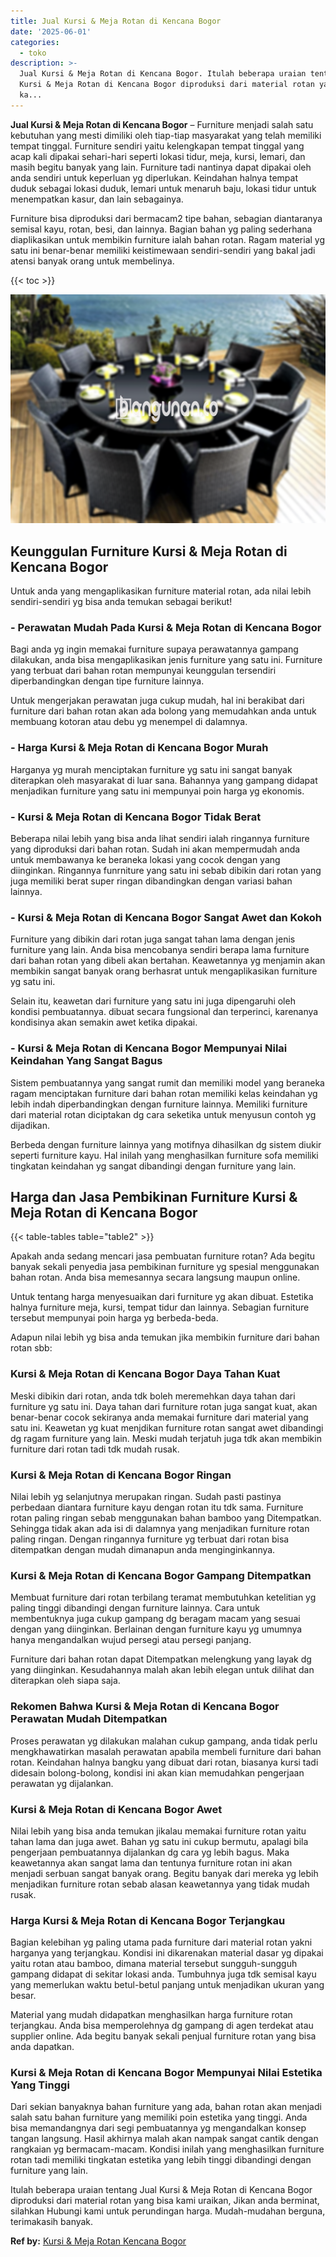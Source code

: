 ```yaml
---
title: Jual Kursi & Meja Rotan di Kencana Bogor
date: '2025-06-01'
categories:
  - toko
description: >-
  Jual Kursi & Meja Rotan di Kencana Bogor. Itulah beberapa uraian tentang Jual
  Kursi & Meja Rotan di Kencana Bogor diproduksi dari material rotan yang bisa
  ka...
---
```


**Jual Kursi & Meja Rotan di Kencana Bogor** – Furniture menjadi salah satu kebutuhan yang mesti dimiliki oleh tiap-tiap masyarakat yang telah memiliki tempat tinggal. Furniture sendiri yaitu kelengkapan tempat tinggal yang acap kali dipakai sehari-hari seperti lokasi tidur, meja, kursi, lemari, dan masih begitu banyak yang lain. Furniture tadi nantinya dapat dipakai oleh anda sendiri untuk keperluan yg diperlukan. Keindahan halnya tempat duduk sebagai lokasi duduk, lemari untuk menaruh baju, lokasi tidur untuk menempatkan kasur, dan lain sebagainya.

Furniture bisa diproduksi dari bermacam2 tipe bahan, sebagian diantaranya semisal kayu, rotan, besi, dan lainnya. Bagian bahan yg paling sederhana diaplikasikan untuk membikin furniture ialah bahan rotan. Ragam material yg satu ini benar-benar memiliki keistimewaan sendiri-sendiri yang bakal jadi atensi banyak orang untuk membelinya.

{{< toc >}}

![Jual Kursi & Meja Rotan di Kencana Bogor](/images/kursi-meja-rotan-murah26.png)

## Keunggulan Furniture Kursi & Meja Rotan di Kencana Bogor

Untuk anda yang mengaplikasikan furniture material rotan, ada nilai lebih sendiri-sendiri yg bisa anda temukan sebagai berikut!

### \- Perawatan Mudah Pada Kursi & Meja Rotan di Kencana Bogor

Bagi anda yg ingin memakai furniture supaya perawatannya gampang dilakukan, anda bisa mengaplikasikan jenis furniture yang satu ini. Furniture yang terbuat dari bahan rotan mempunyai keunggulan tersendiri diperbandingkan dengan tipe furniture lainnya.

Untuk mengerjakan perawatan juga cukup mudah, hal ini berakibat dari furniture dari bahan rotan akan ada bolong yang memudahkan anda untuk membuang kotoran atau debu yg menempel di dalamnya.

### \- Harga Kursi & Meja Rotan di Kencana Bogor Murah

Harganya yg murah menciptakan furniture yg satu ini sangat banyak diterapkan oleh masyarakat di luar sana. Bahannya yang gampang didapat menjadikan furniture yang satu ini mempunyai poin harga yg ekonomis.

### \- Kursi & Meja Rotan di Kencana Bogor Tidak Berat

Beberapa nilai lebih yang bisa anda lihat sendiri ialah ringannya furniture yang diproduksi dari bahan rotan. Sudah ini akan mempermudah anda untuk membawanya ke beraneka lokasi yang cocok dengan yang diinginkan. Ringannya funrniture yang satu ini sebab dibikin dari rotan yang juga memiliki berat super ringan dibandingkan dengan variasi bahan lainnya.

### \- Kursi & Meja Rotan di Kencana Bogor Sangat Awet dan Kokoh

Furniture yang dibikin dari rotan juga sangat tahan lama dengan jenis furniture yang lain. Anda bisa mencobanya sendiri berapa lama furniture dari bahan rotan yang dibeli akan bertahan. Keawetannya yg menjamin akan membikin sangat banyak orang berhasrat untuk mengaplikasikan furniture yg satu ini.

Selain itu, keawetan dari furniture yang satu ini juga dipengaruhi oleh kondisi pembuatannya. dibuat secara fungsional dan terperinci, karenanya kondisinya akan semakin awet ketika dipakai.

### \- Kursi & Meja Rotan di Kencana Bogor Mempunyai Nilai Keindahan Yang Sangat Bagus

Sistem pembuatannya yang sangat rumit dan memiliki model yang beraneka ragam menciptakan furniture dari bahan rotan memiliki kelas keindahan yg lebih indah diperbandingkan dengan furniture lainnya. Memiliki furniture dari material rotan diciptakan dg cara seketika untuk menyusun contoh yg dijadikan.

Berbeda dengan furniture lainnya yang motifnya dihasilkan dg sistem diukir seperti furniture kayu. Hal inilah yang menghasilkan furniture sofa memiliki tingkatan keindahan yg sangat dibandingi dengan furniture yang lain.

## Harga dan Jasa Pembikinan Furniture Kursi & Meja Rotan di Kencana Bogor

{{< table-tables table="table2" >}}

Apakah anda sedang mencari jasa pembuatan furniture rotan? Ada begitu banyak sekali penyedia jasa pembikinan furniture yg spesial menggunakan bahan rotan. Anda bisa memesannya secara langsung maupun online.

Untuk tentang harga menyesuaikan dari furniture yg akan dibuat. Estetika halnya furniture meja, kursi, tempat tidur dan lainnya. Sebagian furniture tersebut mempunyai poin harga yg berbeda-beda.

Adapun nilai lebih yg bisa anda temukan jika membikin furniture dari bahan rotan sbb:

### Kursi & Meja Rotan di Kencana Bogor Daya Tahan Kuat

Meski dibikin dari rotan, anda tdk boleh meremehkan daya tahan dari furniture yg satu ini. Daya tahan dari furniture rotan juga sangat kuat, akan benar-benar cocok sekiranya anda memakai furniture dari material yang satu ini. Keawetan yg kuat menjdikan furniture rotan sangat awet dibandingi dg ragam furniture yang lain. Meski mudah terjatuh juga tdk akan membikin furniture dari rotan tadi tdk mudah rusak.

### Kursi & Meja Rotan di Kencana Bogor Ringan

Nilai lebih yg selanjutnya merupakan ringan. Sudah pasti pastinya perbedaan diantara furniture kayu dengan rotan itu tdk sama. Furniture rotan paling ringan sebab menggunakan bahan bamboo yang Ditempatkan. Sehingga tidak akan ada isi di dalamnya yang menjadikan furniture rotan paling ringan. Dengan ringannya furniture yg terbuat dari rotan bisa ditempatkan dengan mudah dimanapun anda menginginkannya.

### Kursi & Meja Rotan di Kencana Bogor Gampang Ditempatkan

Membuat furniture dari rotan terbilang teramat membutuhkan ketelitian yg paling tinggi dibandingi dengan furniture lainnya. Cara untuk membentuknya juga cukup gampang dg beragam macam yang sesuai dengan yang diinginkan. Berlainan dengan furniture kayu yg umumnya hanya mengandalkan wujud persegi atau persegi panjang.

Furniture dari bahan rotan dapat Ditempatkan melengkung yang layak dg yang diinginkan. Kesudahannya malah akan lebih elegan untuk dilihat dan diterapkan oleh siapa saja.

### Rekomen Bahwa Kursi & Meja Rotan di Kencana Bogor Perawatan Mudah Ditempatkan

Proses perawatan yg dilakukan malahan cukup gampang, anda tidak perlu mengkhawatirkan masalah perawatan apabila membeli furniture dari bahan rotan. Keindahan halnya bangku yang dibuat dari rotan, biasanya kursi tadi didesain bolong-bolong, kondisi ini akan kian memudahkan pengerjaan perawatan yg dijalankan.

### Kursi & Meja Rotan di Kencana Bogor Awet

Nilai lebih yang bisa anda temukan jikalau memakai furniture rotan yaitu tahan lama dan juga awet. Bahan yg satu ini cukup bermutu, apalagi bila pengerjaan pembuatannya dijalankan dg cara yg lebih bagus. Maka keawetannya akan sangat lama dan tentunya furniture rotan ini akan menjadi serbuan sangat banyak orang. Begitu banyak dari mereka yg lebih menjadikan furniture rotan sebab alasan keawetannya yang tidak mudah rusak.

### Harga Kursi & Meja Rotan di Kencana Bogor Terjangkau

Bagian kelebihan yg paling utama pada furniture dari material rotan yakni harganya yang terjangkau. Kondisi ini dikarenakan material dasar yg dipakai yaitu rotan atau bamboo, dimana material tersebut sungguh-sungguh gampang didapat di sekitar lokasi anda. Tumbuhnya juga tdk semisal kayu yang memerlukan waktu betul-betul panjang untuk menjadikan ukuran yang besar.

Material yang mudah didapatkan menghasilkan harga furniture rotan terjangkau. Anda bisa memperolehnya dg gampang di agen terdekat atau supplier online. Ada begitu banyak sekali penjual furniture rotan yang bisa anda dapatkan.

### Kursi & Meja Rotan di Kencana Bogor Mempunyai Nilai Estetika Yang Tinggi

Dari sekian banyaknya bahan furniture yang ada, bahan rotan akan menjadi salah satu bahan furniture yang memiliki poin estetika yang tinggi. Anda bisa memandangnya dari segi pembuatannya yg mengandalkan konsep tangan langsung. Hasil akhirnya malah akan nampak sangat cantik dengan rangkaian yg bermacam-macam. Kondisi inilah yang menghasilkan furniture rotan tadi memiliki tingkatan estetika yang lebih tinggi dibandingi dengan furniture yang lain.

Itulah beberapa uraian tentang Jual Kursi & Meja Rotan di Kencana Bogor diproduksi dari material rotan yang bisa kami uraikan, Jikan anda berminat, silahkan Hubungi kami untuk perundingan harga. Mudah-mudahan berguna, terimakasih banyak.

**Ref by:** [Kursi & Meja Rotan Kencana Bogor](https://id.wikipedia.org/wiki/Kursi)
